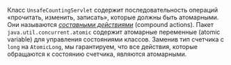 Класс `UnsafeCountingServlet` содержит последовательность операций «прочитать, изменить, записать», 
которые должны быть атомарными. Они называются [_составными действиями_](../README.md#составные-действия)
(сompound actions). Пакет `java.util.concurrent.atomic` содержит атомарные переменные (atomic variable) 
для управления состояниями классов. Заменив тип
счетчика с `long` на `AtomicLong`, мы гарантируем, что все действия, которые
обращаются к состоянию счетчика, являются атомарными.